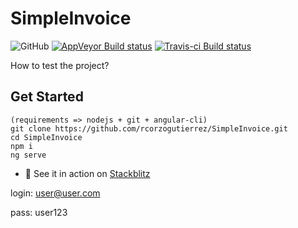 # SimpleInvoice

![GitHub](https://img.shields.io/github/license/mashape/apistatus.svg)
[![AppVeyor Build status](https://ci.appveyor.com/api/projects/status/32r7s2skrgm9ubva?svg=true)](https://ci.appveyor.com/project/rcorzogutierrez/SimpleInvoice)
[![Travis-ci Build status](https://travis-ci.org/rcorzogutierrez/SimpleInvoice.svg?branch=master)](https://travis-ci.org/rcorzogutierrez/SimpleInvoice)


How to test the project?

## Get Started

```
(requirements => nodejs + git + angular-cli)
git clone https://github.com/rcorzogutierrez/SimpleInvoice.git
cd SimpleInvoice
npm i
ng serve
```

- 🚀 See it in action on [Stackblitz](https://stackblitz.com/github/rcorzogutierrez/SimpleInvoice)


login: user@user.com

pass: user123
